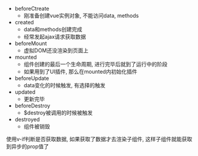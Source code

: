 - beforeCtreate
  - 刚准备创建vue实例对象, 不能访问data, methods
- created
  - data和methods创建完成
  - 经常发起ajax请求获取数据
- beforeMount
  - 虚拟DOM还没渲染到页面上
- mounted
  - 组件创建的最后一个生命周期, 进行完毕后就到了运行中的阶段
  - 如果用到了UI插件, 那么在mounted内初始化插件
- beforeUpdate
  - data变化的时候触发, 有选择的触发
- updated
  - 更新完毕
- beforeDestroy
  - $destroy被调用的时候被触发
- destroyed
  - 组件被销毁



使用v-if判断是否获取数据, 如果获取了数据才去渲染子组件, 这样子组件就能获取到异步的prop值了